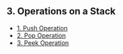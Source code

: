 ## 3. Operations on a Stack 

- [1. Push Operation](1__Push_Operation/readme.md) 
- [2. Pop Operation](2__Pop_Operation/readme.md) 
- [3. Peek Operation](3__Peek_Operation/readme.md) 
